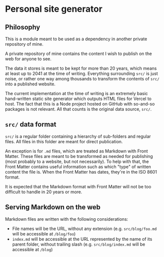 # Personal site generator

## Philosophy

This is a module meant to be used as a dependency in another private repository of mine.

A private repository of mine contains the content I wish to publish on the web for anyone to see.

The data it stores is meant to be kept for more than 20 years, which means at least up to 2041 at the time of writing. Everything surrounding `src/` is just noise, or rather one way among thousands to transform the contents of `src/` into a published website.

The current implementation at the time of writing is an extremely basic hand-written static site generator which outputs HTML files for Vercel to host. The fact that this is a Node project hosted on GitHub with so-and-so packages is not relevant. All that counts is the original data source, `src/`.

## `src/` data format

`src/` is a regular folder containing a hierarchy of sub-folders and regular files. All files in this folder are meant for direct publication.

An exception is for `.md` files, which are treated as Markdown with Front Matter. These files are meant to be transformed as needed for publishing (most probably to a website, but not necessarily). To help with that, the Front Matter contains useful information such as which "type" of written content the file is. When the Front Matter has dates, they're in the ISO 8601 format.

It is expected that the Markdown format with Front Matter will not be too difficult to handle in 20 years or more.

## Serving Markdown on the web

Markdown files are written with the following considerations:
- File names will be the URL, without any extension (e.g. `src/blog/foo.md` will be accessible at `/blog/foo`)
- `index.md` will be accessible at the URL represented by the name of its parent folder, without trailing slash (e.g. `src/blog/index.md` will be accessible at `/blog`)
